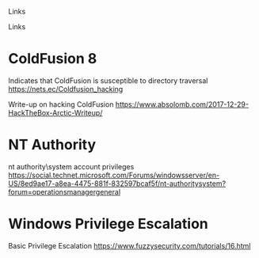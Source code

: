 Links

Links

# ColdFusion 8
Indicates that ColdFusion is susceptible to directory traversal
https://nets.ec/Coldfusion_hacking

Write-up on hacking ColdFusion
https://www.absolomb.com/2017-12-29-HackTheBox-Arctic-Writeup/

# NT Authority
nt authority\system account privileges
https://social.technet.microsoft.com/Forums/windowsserver/en-US/8ed9ae17-a8ea-4475-881f-832597bcaf5f/nt-authoritysystem?forum=operationsmanagergeneral

# Windows Privilege Escalation
Basic Privilege Escalation
https://www.fuzzysecurity.com/tutorials/16.html